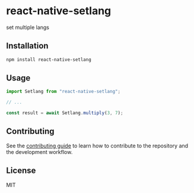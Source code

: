 # react-native-setlang

set multiple langs

## Installation

```sh
npm install react-native-setlang
```

## Usage

```js
import Setlang from "react-native-setlang";

// ...

const result = await Setlang.multiply(3, 7);
```

## Contributing

See the [contributing guide](CONTRIBUTING.md) to learn how to contribute to the repository and the development workflow.

## License

MIT
